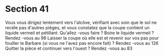 # Section 41

Vous vous dirigez lentement vers l'alcôve, vérifiant avec soin que le sol ne recèle pas
d'autres pièges, et vous constatez que la coupe contient un liquide vermeil et pétillant.
Qu'allez -vous faire  ?
Boire le liquide vermeil  ?      Rendez -vous au 98
Laisser la coupe  où elle est et revenir sur vos pas pour fouiller le Barbare (si vous ne
l'avez pas encore fait)  ?
Rendez -vous au 126
Quitter la pièce et continuer vers l'ouest  ?    Rendez -vous au 83